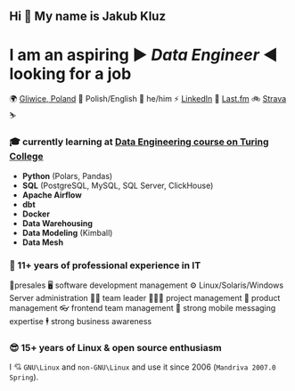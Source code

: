 ## Hi 👋 My name is Jakub Kluz

# I am an aspiring ▶️ *Data Engineer* ◀️ **looking for a job**
🌍 [Gliwice, Poland](https://www.openstreetmap.org/relation/2103532) 💬 Polish/English 🧔 he/him ⚡ [LinkedIn](https://www.linkedin.com/in/jakub-kluz-346b7958/) 🎵 [Last.fm](https://www.last.fm/user/wolfshade666) 🚲 [Strava](https://www.strava.com/athletes/102814613) ⛷️

### 🎓 currently learning at [Data Engineering course on Turing College](https://www.turingcollege.com/data-engineering)
* **Python** (Polars, Pandas)
* **SQL** (PostgreSQL, MySQL, SQL Server, ClickHouse)
* **Apache Airflow**
* **dbt**
* **Docker**
* **Data Warehousing**
* **Data Modeling** (Kimball)
* **Data Mesh**

### 👔 11+ years of professional experience in IT
👔presales 🖥️ software development management ⚙️ Linux/Solaris/Windows Server administration 🤷‍♂️  team leader 🧑‍🤝‍🧑 project management 🤔 product management 👓 frontend team management 📲 strong mobile messaging expertise 🕴️ strong business awareness

### 😎 15+ years of Linux & open source enthusiasm
I 💘 `GNU\Linux` and `non-GNU\Linux` and use it since 2006 (`Mandriva 2007.0 Spring`).